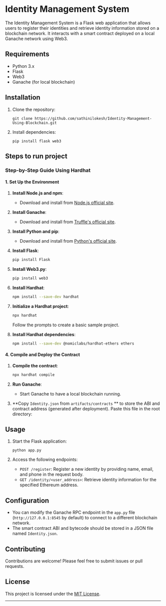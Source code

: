 # Identity Management System

The Identity Management System is a Flask web application that allows users to register their identities and retrieve identity information stored on a blockchain network. It interacts with a smart contract deployed on a local Ganache network using Web3.

## Requirements

- Python 3.x
- Flask
- Web3
- Ganache (for local blockchain)

## Installation

1. Clone the repository:

    ```
    git clone https://github.com/sathinilokesh/Identity-Management-Using-Blockchain.git
    ```

2. Install dependencies:

    ```
    pip install flask web3
    ```

## Steps to run project

### Step-by-Step Guide Using Hardhat

#### 1. Set Up the Environment
1. **Install Node.js and npm**:
    - Download and install from [Node.js official site](https://nodejs.org/).

2. **Install Ganache**:
    - Download and install from [Truffle's official site](https://www.trufflesuite.com/ganache).

3. **Install Python and pip**:
    - Download and install from [Python's official site](https://www.python.org/).

4. **Install Flask**:
    ```bash
    pip install Flask
    ```

5. **Install Web3.py**:
    ```bash
    pip install web3
    ```

6. **Install Hardhat**:
    ```bash
    npm install --save-dev hardhat
    ```

2. **Initialize a Hardhat project**:
    ```bash
    npx hardhat
    ```
    Follow the prompts to create a basic sample project.

3. **Install Hardhat dependencies**:
    ```bash
    npm install --save-dev @nomiclabs/hardhat-ethers ethers
    ```
    
#### 4. Compile and Deploy the Contract

1. **Compile the contract**:
    ```bash
    npx hardhat compile
    ```

2. **Run Ganache**:
    - Start Ganache to have a local blockchain running.



2. **Copy `Identity.json` from `artifacts/contracts` ** to store the ABI and contract address (generated after deployment). Paste this file in the root directory:


## Usage

1. Start the Flask application:

    ```
    python app.py
    ```

2. Access the following endpoints:

    - `POST /register`: Register a new identity by providing name, email, and phone in the request body.
    - `GET /identity/<user_address>`: Retrieve identity information for the specified Ethereum address.

## Configuration

- You can modify the Ganache RPC endpoint in the `app.py` file (`http://127.0.0.1:8545` by default) to connect to a different blockchain network.
- The smart contract ABI and bytecode should be stored in a JSON file named `Identity.json`.

## Contributing

Contributions are welcome! Please feel free to submit issues or pull requests.

## License

This project is licensed under the [MIT License](LICENSE).

---
